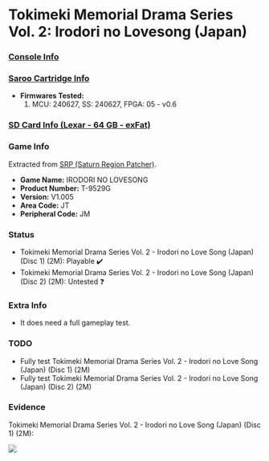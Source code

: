# Tokimeki Memorial Drama Series Vol. 2: Irodori no Lovesong (Japan)

### [Console Info](../../../../../Info/Consoles/VA13/README.md)

### [Saroo Cartridge Info](../../../../../Info/Cartridges/RetroGameParadiseStore/1.32F/README.md)

- <b>Firmwares Tested:</b>
  1. MCU: 240627, SS: 240627, FPGA: 05 - v0.6

### [SD Card Info (Lexar - 64 GB - exFat)](../../../../../Info/SdCards/Lexar/64GB/exfat/README.md)

### Game Info

Extracted from [SRP (Saturn Region Patcher)](https://segaxtreme.net/resources/saturn-region-patcher.81/download).

- <b>Game Name:</b> IRODORI NO LOVESONG
- <b>Product Number:</b> T-9529G
- <b>Version:</b> V1.005
- <b>Area Code:</b> JT
- <b>Peripheral Code:</b> JM

### Status

- Tokimeki Memorial Drama Series Vol. 2 - Irodori no Love Song (Japan) (Disc 1) (2M): Playable :heavy_check_mark:
- Tokimeki Memorial Drama Series Vol. 2 - Irodori no Love Song (Japan) (Disc 2) (2M): Untested :question:

### Extra Info

- It does need a full gameplay test.

### TODO

- Fully test Tokimeki Memorial Drama Series Vol. 2 - Irodori no Love Song (Japan) (Disc 1) (2M)
- Fully test Tokimeki Memorial Drama Series Vol. 2 - Irodori no Love Song (Japan) (Disc 2) (2M)

### Evidence

Tokimeki Memorial Drama Series Vol. 2 - Irodori no Love Song (Japan) (Disc 1) (2M):

[![](https://img.youtube.com/vi/37HoCOEMgqY/0.jpg)](https://www.youtube.com/watch?v=37HoCOEMgqY)
